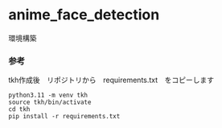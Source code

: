 # anime_face_detection


環境構築

### 参考

tkh作成後　リポジトリから　requirements.txt　をコピーします
```
python3.11 -m venv tkh
source tkh/bin/activate
cd tkh
pip install -r requirements.txt
```
